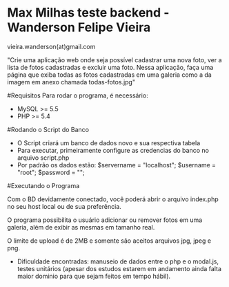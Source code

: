 # Max Milhas teste backend - Wanderson Felipe Vieira

vieira.wanderson(at)gmail.com

"Crie uma aplicação web onde seja possível cadastrar uma nova foto, ver a lista de fotos cadastradas e excluir uma foto.
Nessa aplicação, faça uma página que exiba todas as fotos cadastradas em uma galeria como a da imagem em anexo chamada todas-fotos.jpg"


#Requisitos
Para rodar o programa, é necessário:
 - MySQL >= 5.5
 - PHP >= 5.4 

#Rodando o Script do Banco
 - O Script criará um banco de dados novo e sua respectiva tabela
 - Para executar, primeiramente configure as credencias do banco no arquivo script.php
 - Por padrão os dados estão:
 	$servername = "localhost";
	$username = "root";
	$password = "";

#Executando o Programa

Com o BD devidamente conectado, você poderá abrir o arquivo index.php no seu host local ou de sua preferência.

O programa possibilita o usuário adicionar ou remover fotos em uma galeria, além de exibir as mesmas em tamanho real.

O limite de upload é de 2MB e somente são aceitos arquivos jpg, jpeg e png.

 - Dificuldade encontradas: manuseio de dados entre o php e o modal.js, testes unitários (apesar dos estudos estarem em andamento ainda falta maior dominio para que sejam feitos em tempo hábil).
